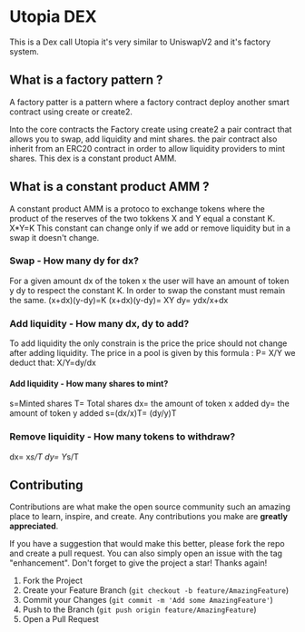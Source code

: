 # Utopia DEX

This is a Dex call Utopia it's very similar to UniswapV2 and it's factory system.

## What is a factory pattern ?

A factory patter is a pattern where a factory contract deploy another smart contract using create or create2.

Into the core contracts the Factory create using create2 a pair contract that allows you to swap, add liquidity and mint shares.
the pair contract also inherit from an ERC20 contract in order to allow liquidity providers to mint shares. This dex is a constant product AMM.

## What is a constant product AMM ?

A constant product AMM is a protoco to exchange tokens where the product of the reserves of the two tokkens X and Y equal a constant K.
X\*Y=K
This constant can change only if we add or remove liquidity but in a swap it doesn't change.



### Swap - How many dy for dx?
For a given amount dx of the token x the user will have an amount of token y dy to respect the constant K.
In order to swap the constant must remain the same.
(x+dx)(y-dy)=K
(x+dx)(y-dy)= XY
dy= ydx/x+dx




### Add liquidity - How many dx, dy to add?

To add liquidity the only constrain is the price the price should not change after adding liquidity.
The price in a pool is given by this formula :
P= X/Y
we deduct that: 
X/Y=dy/dx

#### Add liquidity - How many shares to mint?
s=Minted shares
T= Total shares
dx= the amount of token x added
dy= the amount of token y added
s=(dx/x)T= (dy/y)T


### Remove liquidity - How many tokens to withdraw?

dx= x*s/T
dy= Y*s/T
## Contributing

Contributions are what make the open source community such an amazing place to learn, inspire, and create. Any contributions you make are **greatly appreciated**.

If you have a suggestion that would make this better, please fork the repo and create a pull request. You can also simply open an issue with the tag "enhancement".
Don't forget to give the project a star! Thanks again!

1. Fork the Project
2. Create your Feature Branch (`git checkout -b feature/AmazingFeature`)
3. Commit your Changes (`git commit -m 'Add some AmazingFeature'`)
4. Push to the Branch (`git push origin feature/AmazingFeature`)
5. Open a Pull Request



